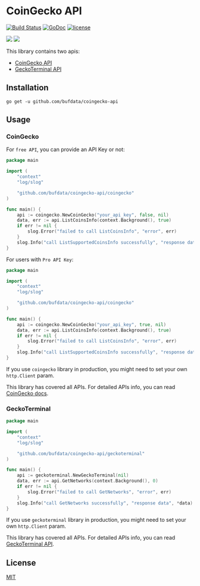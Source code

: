 # CoinGecko API

[![Build Status](https://travis-ci.com/bufdata/coingecko-api.svg?branch=main)](https://travis-ci.com/bufdata/coingecko-api)
[![GoDoc](https://pkg.go.dev/github.com/bufdata/coingecko-api?status.svg)](https://pkg.go.dev/github.com/bufdata/coingecko-api)
[![license](https://img.shields.io/badge/license-MIT-green)](https://github.com/bufdata/coingecko-api/blob/main/LICENSE)

[![](https://static.coingecko.com/s/coingecko-logo-d13d6bcceddbb003f146b33c2f7e8193d72b93bb343d38e392897c3df3e78bdd.png)](https://coingecko.com)
[![](https://www.geckoterminal.com/_next/static/media/logo_dark.6b1547fe.png)](https://www.geckoterminal.com)

This library contains two apis:

* [CoinGecko API](https://apiguide.coingecko.com/getting-started/introduction)
* [GeckoTerminal API](https://apiguide.geckoterminal.com/)

## Installation

```shell
go get -u github.com/bufdata/coingecko-api
```

## Usage

### CoinGecko

For `free API`, you can provide an API Key or not:

```go
package main

import (
	"context"
	"log/slog"

	"github.com/bufdata/coingecko-api/coingecko"
)

func main() {
	api := coingecko.NewCoinGecko("your_api_key", false, nil)
	data, err := api.ListCoinsInfo(context.Background(), true)
	if err != nil {
		slog.Error("failed to call ListCoinsInfo", "error", err)
	}
	slog.Info("call ListSupportedCoinsInfo successfully", "response data", (*data)[0])
}
```

For users with `Pro API Key`:

```go
package main

import (
	"context"
	"log/slog"

	"github.com/bufdata/coingecko-api/coingecko"
)

func main() {
	api := coingecko.NewCoinGecko("your_api_key", true, nil)
	data, err := api.ListCoinsInfo(context.Background(), true)
	if err != nil {
		slog.Error("failed to call ListCoinsInfo", "error", err)
	}
	slog.Info("call ListSupportedCoinsInfo successfully", "response data", (*data)[0])
}
```

If you use `coingecko` library in production, you might need to set your own `http.Client` param.

This library has covered all APIs. For detailed APIs info, you can read [CoinGecko docs](https://www.coingecko.com/api/documentation).

### GeckoTerminal

```go
package main

import (
	"context"
	"log/slog"

	"github.com/bufdata/coingecko-api/geckoterminal"
)

func main() {
	api := geckoterminal.NewGeckoTerminal(nil)
	data, err := api.GetNetworks(context.Background(), 0)
	if err != nil {
		slog.Error("failed to call GetNetworks", "error", err)
	}
	slog.Info("call GetNetworks successfully", "response data", *data)
}
```

If you use `geckoterminal` library in production, you might need to set your own `http.Client` param.

This library has covered all APIs. For detailed APIs info, you can read [GeckoTerminal API](https://apiguide.geckoterminal.com/).

## License

[MIT](https://choosealicense.com/licenses/mit/)
